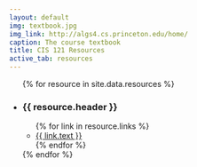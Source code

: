 ```yaml
---
layout: default
img: textbook.jpg
img_link: http://algs4.cs.princeton.edu/home/
caption: The course textbook
title: CIS 121 Resources
active_tab: resources
---
```


<div>
	<ul class="resource-header-list">
		{% for resource in site.data.resources %}
			<li>
				<h3 class="resource-header">{{ resource.header }}</h3>
				<ul class="resource-content">
					{% for link in resource.links %}
						<li><a href="{{ link.link }}">{{ link.text }}</a></li>
					{% endfor %}
				</ul>
			</li> 
		{% endfor %}
	</ul>
</div>